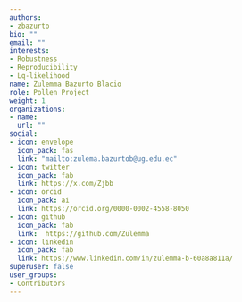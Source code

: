 ```yaml
---
authors:
- zbazurto
bio: ""
email: ""
interests:
- Robustness
- Reproducibility
- Lq-likelihood
name: Zulemma Bazurto Blacio
role: Pollen Project
weight: 1
organizations:
- name: 
  url: ""
social:
- icon: envelope
  icon_pack: fas
  link: "mailto:zulema.bazurtob@ug.edu.ec"
- icon: twitter
  icon_pack: fab
  link: https://x.com/Zjbb
- icon: orcid
  icon_pack: ai
  link: https://orcid.org/0000-0002-4558-8050
- icon: github
  icon_pack: fab
  link:  https://github.com/Zulemma
- icon: linkedin
  icon_pack: fab
  link: https://www.linkedin.com/in/zulemma-b-60a8a811a/
superuser: false
user_groups:
- Contributors
---
```

